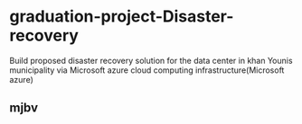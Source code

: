 # graduation-project-Disaster-recovery
Build proposed disaster recovery solution for the data center in khan  Younis municipality via Microsoft azure cloud computing infrastructure(Microsoft azure)

## mjbv


